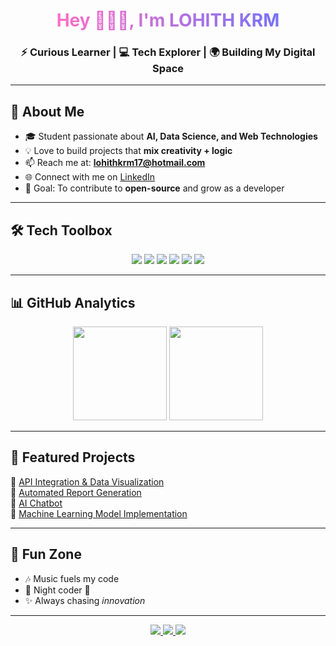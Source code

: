 <!-- Header with Gradient Style -->
<h1 align="center">
  <span style="background: linear-gradient(90deg, #ff6ec4, #7873f5); -webkit-background-clip: text; color: transparent;">
    Hey 🙋🏻‍♂️, I'm LOHITH KRM
  </span>
</h1>

<h3 align="center">⚡ Curious Learner | 💻 Tech Explorer | 🌍 Building My Digital Space</h3>

---

<!-- About Me -->
## 🚀 About Me  
- 🎓 Student passionate about **AI, Data Science, and Web Technologies**  
- 💡 Love to build projects that **mix creativity + logic**  
- 📫 Reach me at: **lohithkrm17@hotmail.com**  
- 🌐 Connect with me on [LinkedIn](https://www.linkedin.com/in/lohith-krm-a5028b326)  
- 🎯 Goal: To contribute to **open-source** and grow as a developer  

---

<!-- Tech Stack Section -->
## 🛠️ Tech Toolbox  
<p align="center">
  <img src="https://img.shields.io/badge/Python-FFD43B?style=for-the-badge&logo=python&logoColor=blue" />
  <img src="https://img.shields.io/badge/Java-FF6F00?style=for-the-badge&logo=java&logoColor=white" />
  <img src="https://img.shields.io/badge/JavaScript-323330?style=for-the-badge&logo=javascript&logoColor=F7DF1E" />
  <img src="https://img.shields.io/badge/HTML5-E34F26?style=for-the-badge&logo=html5&logoColor=white" />
  <img src="https://img.shields.io/badge/CSS3-1572B6?style=for-the-badge&logo=css3&logoColor=white" />
  <img src="https://img.shields.io/badge/SQL-003B57?style=for-the-badge&logo=postgresql&logoColor=white" />
</p>

---

<!-- GitHub Stats -->
## 📊 GitHub Analytics  
<p align="center">
  <img src="https://github-readme-stats.vercel.app/api?username=17lohith&show_icons=true&theme=tokyonight&hide_border=true" height="150" />
  <img src="https://github-readme-streak-stats.herokuapp.com/?user=17lohith&theme=tokyonight&hide_border=true" height="150" />
</p>

---

<!-- Featured Projects -->
## 🌟 Featured Projects  
🔹 [API Integration & Data Visualization](https://github.com/17lohith/API-INTEGRATION-AND-DATA-VISUALIZATION)  
🔹 [Automated Report Generation](https://github.com/17lohith/AUTOMATED_REPORT_GENERATION)  
🔹 [AI Chatbot](https://github.com/17lohith/AI_CHATBOT)  
🔹 [Machine Learning Model Implementation](https://github.com/17lohith/MACHINE_LEARNING_MODEL_IMPLEMENTATION)  

---

<!-- Fun Section -->
## 🎨 Fun Zone  
- 🎶 Music fuels my code  
- 🌌 Night coder 🌙  
- ✨ Always chasing *innovation*  

---

<!-- Footer with Badges -->
<p align="center">
  <a href="mailto:lohithkrm17@hotmail.com">
    <img src="https://img.shields.io/badge/Email-D14836?style=for-the-badge&logo=gmail&logoColor=white" />
  </a>
  <a href="https://www.linkedin.com/in/lohith-krm-a5028b326">
    <img src="https://img.shields.io/badge/LinkedIn-0A66C2?style=for-the-badge&logo=linkedin&logoColor=white" />
  </a>
  <img src="https://komarev.com/ghpvc/?username=17lohith&label=Profile%20views&color=ff69b4&style=for-the-badge" />
</p>
